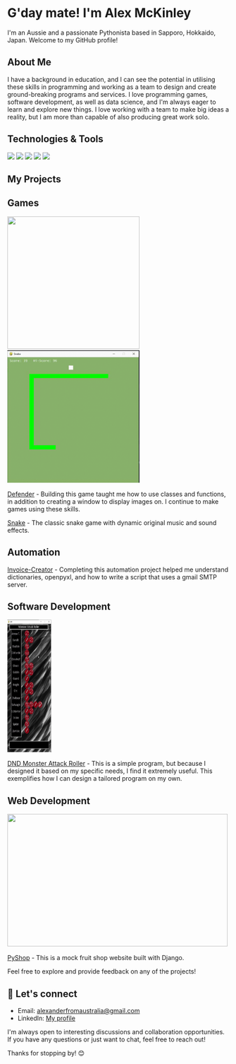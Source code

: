 # G'day mate! I'm Alex McKinley
I'm an Aussie and a passionate Pythonista based in Sapporo, Hokkaido, Japan. Welcome to my GitHub profile!

## About Me
I have a background in education, and I can see the potential in utilising these skills in programming and working as a team to design and create ground-breaking programs and services. I love programming games, software development, as well as data science, and I'm always eager to learn and explore new things. I love working with a team to make big ideas a reality, but I am more than capable of also producing great work solo.

## Technologies & Tools
  <img src="https://upload.wikimedia.org/wikipedia/commons/c/c3/Python-logo-notext.svg" height="60">  <img src="https://upload.wikimedia.org/wikipedia/commons/thumb/7/75/Django_logo.svg/260px-Django_logo.svg.png" height="60">  <img src="https://upload.wikimedia.org/wikipedia/commons/thumb/8/87/Sql_data_base_with_logo.png/800px-Sql_data_base_with_logo.png?20210130181641" height="60">  <img src="https://upload.wikimedia.org/wikipedia/commons/thumb/6/61/HTML5_logo_and_wordmark.svg/120px-HTML5_logo_and_wordmark.svg.png" height="60">  <img src="https://upload.wikimedia.org/wikipedia/commons/thumb/1/18/ISO_C%2B%2B_Logo.svg/1822px-ISO_C%2B%2B_Logo.svg.png" height="60"> 

## My Projects

<h2> Games </h2>

<img src="https://github.com/SapporoAlex/Game-Defender/blob/main/assets/sample.gif" width="300" height="300">  <img src="https://github.com/SapporoAlex/Game-Snake/blob/main/assets/sample.gif" width="300" height="300">

[Defender](https://github.com/SapporoAlex/Game-Defender) - Building this game taught me how to use classes and functions, in addition to creating a window to display images on. I continue to make games using these skills.

[Snake](https://github.com/SapporoAlex/Game-Snake) - The classic snake game with dynamic original music and sound effects.

<h2> Automation </h2>

[Invoice-Creator](https://github.com/SapporoAlex/Automated-Invoice) - Completing this automation project helped me understand dictionaries, openpyxl, and how to write a script that uses a gmail SMTP server.

<h2> Software Development </h2>

<img src="https://github.com/SapporoAlex/DND-Monster-Attack-Roller-GUI/blob/main/MAR%20Assets/Other/preview.gif" width="100" height="300">

[DND Monster Attack Roller](https://github.com/SapporoAlex/DND-Monster-Attack-Roller-GUI) - This is a simple program, but because I designed it based on my specific needs, I find it extremely useful. This exemplifies how I can design a tailored program on my own.

<h2> Web Development </h2>

<img src="https://github.com/SapporoAlex/PyShop-Website-Made-in-Django/blob/main/Preview.jpg?raw=true" width="500" height="300">

[PyShop](https://github.com/SapporoAlex/PyShop-Website-Made-in-Django) - This is a mock fruit shop website built with Django.

Feel free to explore and provide feedback on any of the projects!


## 🤝 Let's connect
- Email: alexanderfromaustralia@gmail.com
- LinkedIn: [My profile](https://www.linkedin.com/in/alex-mckinley-257266296/)

I'm always open to interesting discussions and collaboration opportunities. If you have any questions or just want to chat, feel free to reach out!

Thanks for stopping by! 😊
